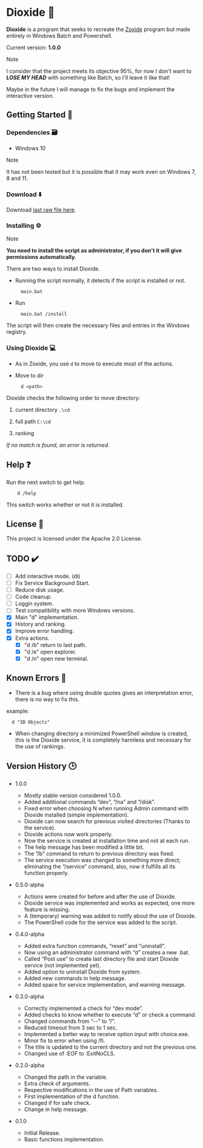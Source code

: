 # Dioxide 📁

**Dioxide** is a program that seeks to recreate the [Zoxide](https://github.com/ajeetdsouza/zoxide) program but made entirely in Windows Batch and Powershell.

Current version: **1.0.0**

> [!NOTE]
> I consider that the project meets its objective 95%, for now I don't want to ***LOSE MY HEAD*** with something like Batch, so I'll leave it like that!
>
> Maybe in the future I will manage to fix the bugs and implement the interactive version.

## Getting Started 🎯

### Dependencies 🗃️

- Windows 10

> [!NOTE]
> It has not been tested but it is possible that it may work even on Windows 7, 8 and 11.

### Download ⬇️

Download [last raw file here](https://raw.githubusercontent.com/hppsrc/dioxide/refs/heads/main/main.bat).

### Installing ⚙️

> [!NOTE]
> **You need to install the script as administrator, if you don't it will give permissions automatically.**

There are two ways to install Dioxide.

- Running the script normally, it detects if the script is installed or not.

        main.bat

- Run

        main.bat /install

The script will then create the necessary files and entries in the Windows registry.

### Using Dioxide 💻

- As in Zoxide, you use `d` to move to execute most of the actions.

- Move to dir

        d <path>

Dioxide checks the following order to move directory:

1. current directory `.\cd`

2. full path `C:\cd`

3. ranking

*If no match is found, an error is returned.*

## Help ❓

Run the next switch to get help.

        d /help

This switch works whether or not it is installed.

## License 🔑

This project is licensed under the Apache 2.0 License.

## TODO ✔️

- [ ] Add interactive mode. (di)
- [ ] Fix Service Background Start.
- [ ] Reduce disk usage.
- [ ] Code cleanup.
- [ ] Loggin system.
- [ ] Test compatibility with more Windows versions.
- [x] Main "d" implementation.
- [x] History and ranking.
- [x] Improve error handling.
- [x] Extra actions.
  - [x] "d /b" return to last path.
  - [x] "d /e" open explorer.
  - [x] "d /n" open new terminal.

## Known Errors 🐞

- There is a bug where using double quotes gives an interpretation error, there is no way to fix this.

example:

      d "3D Objects"

- When changing directory a minimized PowerShell window is created, this is the Dioxide service, it is completely harmless and necessary for the use of rankings.

## Version History 🕒

- 1.0.0
  - Mostly stable version considered 1.0.0.
  - Added additional commands “dev”, “/na” and “/disk”.
  - Fixed error when choosing N when running Admin command with Dioxide installed (simple implementation).
  - Dioxide can now search for previous visited directories (Thanks to the service).
  - Dioxide actions now work properly.
  - Now the service is created at installation time and not at each run.
  - The help message has been modified a little bit.
  - The “/b” command to return to previous directory was fixed.
  - The service execution was changed to something more direct; eliminating the “/service” command, also, now it fulfills all its function properly.

- 0.5.0-alpha
  - Actions were created for before and after the use of Dioxide.
  - Dioxide service was implemented and works as expected, one more feature is missing.
  - A (temporary) warning was added to notify about the use of Dioxide.
  - The PowerShell code for the service was added to the script.

- 0.4.0-alpha
  - Added extra function commands, “reset” and “uninstall”.
  - Now using an administrator command with “d” creates a new .bat.
  - Called “Post use” to create last directory file and start Dioxide service (not implemented yet).
  - Added option to uninstall Dioxide from system.
  - Added new commands in help message.
  - Added space for service implementation, and warning message.

- 0.3.0-alpha
  - Correctly implemented a check for “dev mode”.
  - Added checks to know whether to execute “d” or check a command.
  - Changed commands from “--” to “/”.
  - Reduced timeout from 3 sec to 1 sec.
  - Implemented a better way to receive option input with choice.exe.
  - Minor fix to error when using /fi.
  - The title is updated to the current directory and not the previous one.
  - Changed use of :EOF to :ExitNoCLS.

- 0.2.0-alpha
  - Changed the path in the variable.
  - Extra check of arguments.
  - Respective modifications in the use of Path variables.
  - First implementation of the d function.
  - Changed if for safe check.
  - Change in help message.

- 0.1.0
  - Initial Release.
  - Basic functions implementation.
